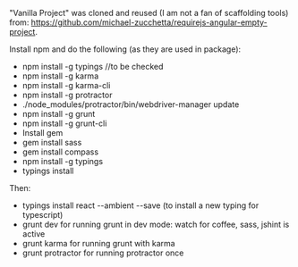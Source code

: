 "Vanilla Project" was cloned and reused (I am not a fan of scaffolding tools) from: https://github.com/michael-zucchetta/requirejs-angular-empty-project.

Install npm and do the following (as they are used in package):

- npm install -g typings //to be checked
- npm install -g karma
- npm install -g karma-cli
- npm install -g protractor
- ./node_modules/protractor/bin/webdriver-manager update
- npm install -g grunt
- npm install -g grunt-cli
- Install gem
- gem install sass
- gem install compass
- npm install -g typings
- typings install 

Then:
- typings install react --ambient --save (to install a new typing for typescript)
- grunt dev for running grunt in dev mode: watch for coffee, sass, jshint is active
- grunt karma for running grunt with karma
- grunt protractor for running protractor once
